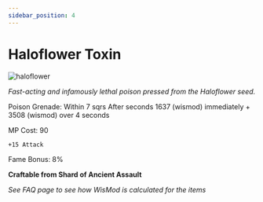 ```yaml
---
sidebar_position: 4
---
```


# Haloflower Toxin

![haloflower](https://vwiki.valorserver.com/api/item/picture/haloflower%20toxin)

<i>Fast-acting and infamously lethal poison pressed from the Haloflower seed.</i>

Poison Grenade: Within 7 sqrs After  seconds 1637 (wismod) immediately + 3508 (wismod) over 4 seconds

MP Cost: 90

    +15 Attack

Fame Bonus: 8%

**Craftable from Shard of Ancient Assault**

*See FAQ page to see how WisMod is calculated for the items*
